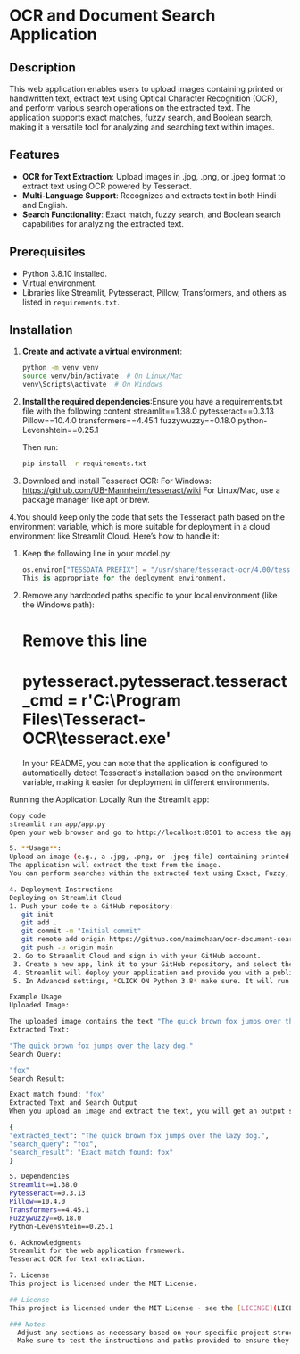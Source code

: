 # OCR and Document Search Application

## Description
This web application enables users to upload images containing printed or handwritten text, extract text using Optical Character Recognition (OCR), and perform various search operations on the extracted text. The application supports exact matches, fuzzy search, and Boolean search, making it a versatile tool for analyzing and searching text within images.

## Features
- **OCR for Text Extraction**: Upload images in .jpg, .png, or .jpeg format to extract text using OCR powered by Tesseract.
- **Multi-Language Support**: Recognizes and extracts text in both Hindi and English.
- **Search Functionality**: Exact match, fuzzy search, and Boolean search capabilities for analyzing the extracted text.

## Prerequisites
- Python 3.8.10 installed.
- Virtual environment.
- Libraries like Streamlit, Pytesseract, Pillow, Transformers, and others as listed in `requirements.txt`.

## Installation

1. **Create and activate a virtual environment**:
   ```bash
   python -m venv venv
   source venv/bin/activate  # On Linux/Mac
   venv\Scripts\activate  # On Windows

2. **Install the required dependencies**:Ensure you have a requirements.txt file with the following content
   streamlit==1.38.0
   pytesseract==0.3.13
   Pillow==10.4.0
   transformers==4.45.1
   fuzzywuzzy==0.18.0
   python-Levenshtein==0.25.1

   
   Then run:
   ```bash
   pip install -r requirements.txt

3. Download and install Tesseract OCR:
   For Windows: https://github.com/UB-Mannheim/tesseract/wiki
   For Linux/Mac, use a package manager like apt or brew.

4.You should keep only the code that sets the Tesseract path based on the environment variable, which is more suitable for deployment in 
  a cloud environment like Streamlit Cloud. Here’s how to handle it:
  1. Keep the following line in your model.py:
      ```python
      os.environ["TESSDATA_PREFIX"] = "/usr/share/tesseract-ocr/4.00/tessdata/"
      This is appropriate for the deployment environment.
  2. Remove any hardcoded paths specific to your local environment (like the Windows path):
     # Remove this line
     # pytesseract.pytesseract.tesseract_cmd = r'C:\Program Files\Tesseract-OCR\tesseract.exe'
     In your README, you can note that the application is configured to automatically detect Tesseract's installation based on the 
     environment variable, making it easier for deployment in different environments.
    
Running the Application Locally
   Run the Streamlit app:
   ```bash
   Copy code
   streamlit run app/app.py
   Open your web browser and go to http://localhost:8501 to access the app.  

5. **Usage**: 
   Upload an image (e.g., a .jpg, .png, or .jpeg file) containing printed or handwritten text.
   The application will extract the text from the image.
   You can perform searches within the extracted text using Exact, Fuzzy, or Boolean search options.

4. Deployment Instructions
   Deploying on Streamlit Cloud
   1. Push your code to a GitHub repository:
      git init
      git add .
      git commit -m "Initial commit"
      git remote add origin https://github.com/maimohaan/ocr-document-search-application.git
      git push -u origin main
    2. Go to Streamlit Cloud and sign in with your GitHub account.
    3. Create a new app, link it to your GitHub repository, and select the branch (usually main or master).
    4. Streamlit will deploy your application and provide you with a public URL where users can access it.
    5. In Advanced settings, *CLICK ON Python 3.8* make sure. It will run on *Python 3.8 ONLY*

Example Usage
Uploaded Image:

The uploaded image contains the text "The quick brown fox jumps over the lazy dog."
Extracted Text:

"The quick brown fox jumps over the lazy dog."
Search Query:

"fox"
Search Result:

Exact match found: "fox"
Extracted Text and Search Output
When you upload an image and extract the text, you will get an output similar to the following:

{
  "extracted_text": "The quick brown fox jumps over the lazy dog.",
  "search_query": "fox",
  "search_result": "Exact match found: fox"
}

5. Dependencies
   Streamlit==1.38.0
   Pytesseract==0.3.13
   Pillow==10.4.0
   Transformers==4.45.1
   Fuzzywuzzy==0.18.0
   Python-Levenshtein==0.25.1

6. Acknowledgments
   Streamlit for the web application framework.
   Tesseract OCR for text extraction.   

7. License
   This project is licensed under the MIT License.

   ## License
   This project is licensed under the MIT License - see the [LICENSE](LICENSE) file for details.
   
   ### Notes
   - Adjust any sections as necessary based on your specific project structure or additional features.
   - Make sure to test the instructions and paths provided to ensure they work for users who will set up the application.



 







